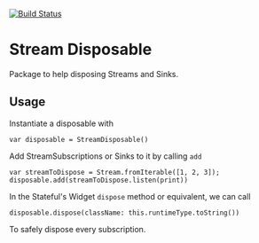 [![Build Status](https://travis-ci.com/Vanethos/stream_disposable.svg?token=xwLpqqTE7aAFrSqs6UQm&branch=master)](https://travis-ci.com/Vanethos/stream_disposable)

# Stream Disposable

Package to help disposing Streams and Sinks.

## Usage

Instantiate a disposable with
 
    var disposable = StreamDisposable()
    
Add StreamSubscriptions or Sinks to it by calling `add`
 
   ```
   var streamToDispose = Stream.fromIterable([1, 2, 3]);
   disposable.add(streamToDispose.listen(print))
   ```
   
In the Stateful's Widget `dispose` method or equivalent, we can call
 
  `disposable.dispose(className: this.runtimeType.toString())`
  
To safely dispose every subscription.
